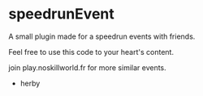 # speedrunEvent
A small plugin made for a speedrun events with friends.

Feel free to use this code to your heart's content.

join play.noskillworld.fr for more similar events.

- herby
